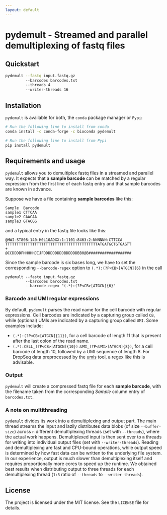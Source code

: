 ```yaml
---
layout: default
---
```

# pydemult - Streamed and parallel demultiplexing of fastq files

## Quickstart

```bash
pydemult --fastq input.fastq.gz
         --barcodes barcodes.txt
         --threads 4
         --writer-threads 16
```

## Installation

`pydemult` is available for both, the `conda` package manager or `Pypi`:

```bash
# Run the following line to install from conda
conda install -c conda-forge -c bioconda pydemult

# Run the following line to install from Pypi
pip install pydemult
```

## Requirements and usage

`pydemult` allows you to demultiplex fastq files in a streamed and parallel way. It expects that a **sample barcode** can be matched by a regular expression from the first line of each fastq entry and that sample barcodes are known in advance.

Suppose we have a file containing **sample barcodes** like this:

```
Sample  Barcode
sample1 CTTCAA
sample2 CAACAA
sample3 GTACGG
```

and a typical entry in the fastq file looks like this:

```
@HWI-ST808:140:H0L10ADXX:1:1101:8463:2:NNNNNN:CTTCCA
TTTTTTTTTTTTTTTTTTTTTTTTTTTTTTTTTTTTTTTTTATGATGCTGTGAGTT
+
@CCDDDDFHHHHHJIJFDDDDDDDDDBDDDDDBB0@B###################
```

Since the sample barcode is six bases long, we have to set the corresponding `--barcode-regex` option to `(.*):(?P<CB>[ATGCN]{6}` in the call

```
pydemult --fastq input.fastq.gz
         --barcodes barcodes.txt
         --barcode-regex "(.*):(?P<CB>[ATGCN]{6}"
```

### Barcode and UMI regular expressions

By default, `pydemult` parses the read name for the cell barcode with regular expressions. Cell barcodes are indicated by a capturing group called `CB`, while (optional) UMIs are indicated by a capturing group called `UMI`. Some examples include:

- `(.*):(?P<CB>[ATGCN]{11})`, for a cell barcode of length 11 that is present after the last colon of the read name.
- `(.*):CELL_(?P<CB>[ATGCN]{10}):UMI_(?P<UMI>[ATGCN]{8})`, for a cell barcode of length 10, followed by a UMI sequence of length 8. For DropSeq data preprocessed by the [umis](https://github.com/vals/umis) tool, a regex like this is advisable.

### Output

`pydemult` will create a compressed fastq file for each **sample barcode**, with the filename taken from the corresponding *Sample* column entry of `barcodes.txt`.  

### A note on multithreading

`pydemult` divides its work into a demultiplexing and output part. The main thread streams the input and lazily distributes data blobs (of size `--buffer-size`) across `n` different demultiplexing threads (set with `--threads`), where the actual work happens. Demultiplexed input is then sent over to `m` threads for writing into individual output files (set with `--writer-threads`). Reading and demultiplexing are fast and CPU-bound operations, while output speed is determined by how fast data can be written to the underlying file system. In our experience, output is much slower than demultiplexing itself and requires proportionally more cores to speed up the runtime. We obtained best results when distributing output to three threads for each demultiplexing thread (`1:3` ratio of `--threads` to `--writer-threads`).  

## License

The project is licensed under the MIT license. See the `LICENSE` file for details.
